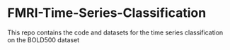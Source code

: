 # FMRI-Time-Series-Classification
This repo contains the code and datasets for the time series classification on the BOLD500 dataset
